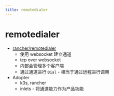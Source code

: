 ```yaml
---
title: remotedialer
---
```


# remotedialer

- [rancher/remotedialer](https://github.com/rancher/remotedialer)
  - 使用 websocket 建立通道
  - tcp over websocket
  - 内部会管理多个客户端
  - 通过通道进行 `Dial` - 相当于通过远程进行调用
- Adopter
  - k3s, rancher
  - inlets - 将通道能力作为产品功能
